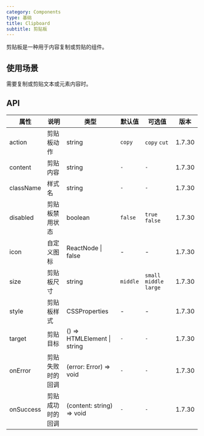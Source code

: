 ```yaml
---
category: Components
type: 基础
title: Clipboard
subtitle: 剪贴板
---
```


剪贴板是一种用于内容复制或剪贴的组件。

## 使用场景

需要复制或剪贴文本或元素内容时。

## API

| 属性      | 说明             | 类型                        | 默认值   | 可选值                   | 版本   |
| --------- | ---------------- | --------------------------- | -------- | ------------------------ | ------ |
| action    | 剪贴板动作       | string                      | `copy`   | `copy` `cut`             | 1.7.30 |
| content   | 剪贴内容         | string                      | `-`      | `-`                      | 1.7.30 |
| className | 样式名           | string                      | `-`      | `-`                      | 1.7.30 |
| disabled  | 剪贴板禁用状态   | boolean                     | `false`  | `true` `false`           | 1.7.30 |
| icon      | 自定义图标       | ReactNode \| false          | -        | -                        | 1.7.30 |
| size      | 剪贴板尺寸       | string                      | `middle` | `small` `middle` `large` | 1.7.30 |
| style     | 剪贴板样式       | CSSProperties               | -        | -                        | 1.7.30 |
| target    | 剪贴目标         | () => HTMLElement \| string | `-`      | `-`                      | 1.7.30 |
| onError   | 剪贴失败时的回调 | (error: Error) => void      | `-`      | `-`                      | 1.7.30 |
| onSuccess | 剪贴成功时的回调 | (content: string) => void   | `-`      | `-`                      | 1.7.30 |
